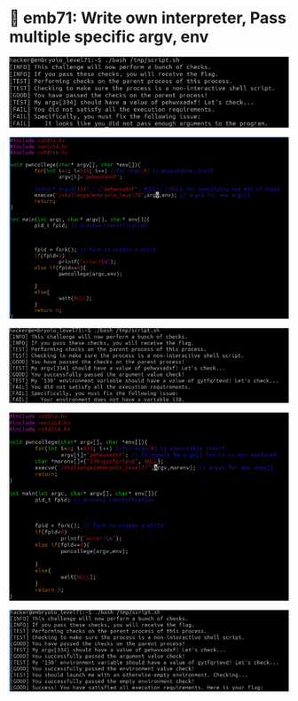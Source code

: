 # 🔴 emb71: Write own interpreter, Pass multiple specific argv, env



![I should have passed multiple arguments](<../.gitbook/assets/image (83).png>)

![So I mend my source code](<../.gitbook/assets/image (152) (1).png>)

![Then this time instruction said I need environment variable '130'](<../.gitbook/assets/image (23) (1).png>)

![Then what about this?](<../.gitbook/assets/image (7).png>)

![I get the flag.](<../.gitbook/assets/image (217) (1).png>)
